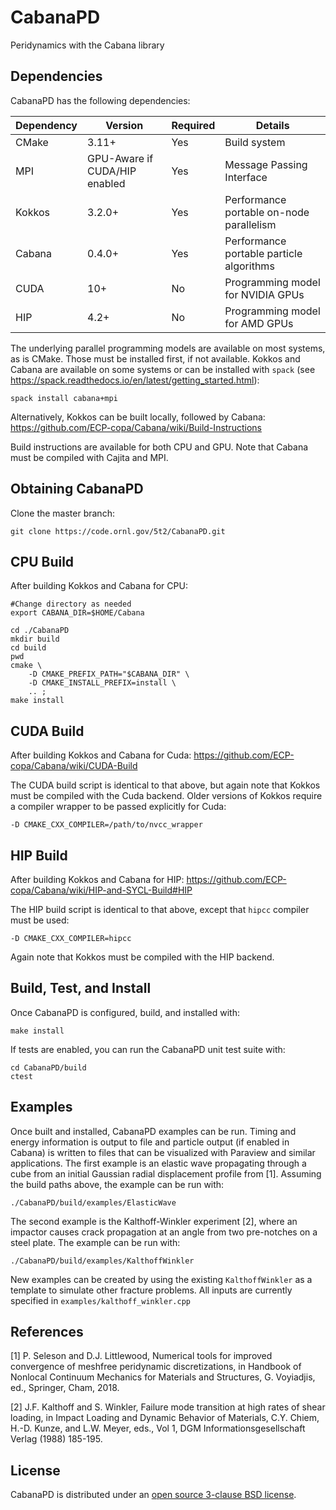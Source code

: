 # CabanaPD

Peridynamics with the Cabana library

## Dependencies
CabanaPD has the following dependencies:

|Dependency | Version | Required | Details|
|---------- | ------- |--------  |------- |
|CMake      | 3.11+   | Yes      | Build system
|MPI        | GPU-Aware if CUDA/HIP enabled | Yes | Message Passing Interface
|Kokkos     | 3.2.0+  | Yes      | Performance portable on-node parallelism
|Cabana     | 0.4.0+  | Yes      | Performance portable particle algorithms
|CUDA       | 10+     | No       | Programming model for NVIDIA GPUs
|HIP        | 4.2+    | No       | Programming model for AMD GPUs

The underlying parallel programming models are available on most systems, as is
CMake. Those must be installed first, if not available. Kokkos and Cabana are
available on some systems or can be installed with `spack` (see
https://spack.readthedocs.io/en/latest/getting_started.html):

```
spack install cabana+mpi
```

Alternatively, Kokkos can be built locally, followed by Cabana:
https://github.com/ECP-copa/Cabana/wiki/Build-Instructions

Build instructions are available for both CPU and GPU. Note that Cabana must be
compiled with Cajita and MPI.

## Obtaining CabanaPD

Clone the master branch:

```
git clone https://code.ornl.gov/5t2/CabanaPD.git
```

## CPU Build
After building Kokkos and Cabana for CPU:
```
#Change directory as needed
export CABANA_DIR=$HOME/Cabana

cd ./CabanaPD
mkdir build
cd build
pwd
cmake \
    -D CMAKE_PREFIX_PATH="$CABANA_DIR" \
    -D CMAKE_INSTALL_PREFIX=install \
    .. ;
make install
```

## CUDA Build
After building Kokkos and Cabana for Cuda:
https://github.com/ECP-copa/Cabana/wiki/CUDA-Build

The CUDA build script is identical to that above, but again note that Kokkos
must be compiled with the Cuda backend. Older versions of Kokkos require a
compiler wrapper to be passed explicitly for Cuda:
```
-D CMAKE_CXX_COMPILER=/path/to/nvcc_wrapper
```

## HIP Build
After building Kokkos and Cabana for HIP:
https://github.com/ECP-copa/Cabana/wiki/HIP-and-SYCL-Build#HIP

The HIP build script is identical to that above, except that `hipcc` compiler
must be used:
```
-D CMAKE_CXX_COMPILER=hipcc
```
 Again note that Kokkos must be
compiled with the HIP backend.

## Build, Test, and Install

Once CabanaPD is configured, build, and installed with:
```
make install
```

If tests are enabled, you can run the CabanaPD unit test suite with:
```
cd CabanaPD/build
ctest
```

## Examples

Once built and installed, CabanaPD examples can be run. Timing and energy
information is output to file and particle output (if enabled in Cabana) is
written to files that can be visualized with Paraview and similar applications.
The first example is an elastic wave propagating through a cube from an initial
Gaussian radial displacement profile from [1]. Assuming the build paths above, the example can be run with:

```
./CabanaPD/build/examples/ElasticWave
```

The second example is the Kalthoff-Winkler experiment [2], where an impactor causes
crack propagation at an angle from two pre-notches on a steel plate. The example can be run with:

```
./CabanaPD/build/examples/KalthoffWinkler
```

New examples can be created by using the existing `KalthoffWinkler` as a
template to simulate other fracture problems. All inputs are currently
specified in `examples/kalthoff_winkler.cpp`

## References

[1] P. Seleson and D.J. Littlewood, Numerical tools for improved convergence
of meshfree peridynamic discretizations, in Handbook of Nonlocal Continuum
Mechanics for Materials and Structures, G. Voyiadjis, ed., Springer, Cham,
2018.

[2] J.F. Kalthoff and S. Winkler, Failure mode transition at high rates of shear
loading, in Impact Loading and Dynamic Behavior of Materials, C.Y. Chiem, H.-D.
Kunze, and L.W. Meyer, eds., Vol 1, DGM Informationsgesellschaft Verlag (1988)
185-195.

## License

CabanaPD is distributed under an [open source 3-clause BSD license](LICENSE).
